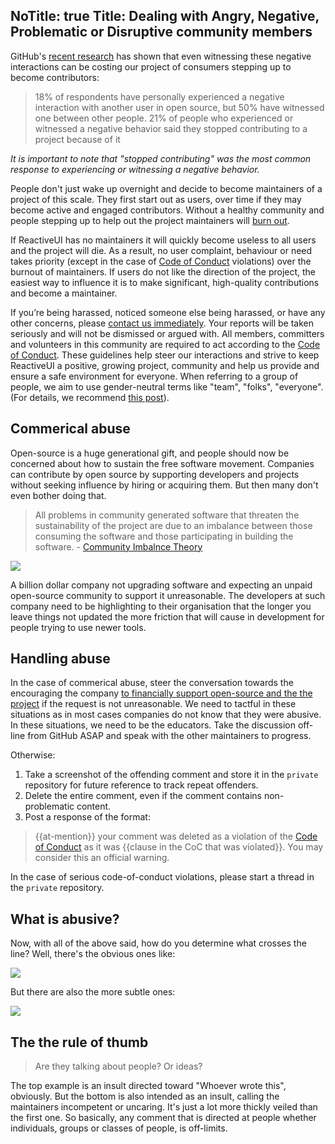 NoTitle: true
Title: Dealing with Angry, Negative, Problematic or Disruptive community members
---

GitHub's [recent research](https://opensourcesurvey.org/2017/) has shown that even witnessing these negative interactions can be costing our project of consumers stepping up to become contributors:

> 18% of respondents have personally experienced a negative interaction with another user in open source, but 50% have witnessed one between other people.
> 21% of people who experienced or witnessed a negative behavior said they stopped contributing to a project because of it

_It is important to note that "stopped contributing" was the most common response to experiencing or witnessing a negative behavior._

People don't just wake up overnight and decide to become maintainers of a project of this scale. They first start out as users, over time if they may become active and engaged contributors. Without a healthy community and people stepping up to help out the project maintainers will [burn out](../avoiding-burnout).

If ReactiveUI has no maintainers it will quickly become useless to all users and the project will die. As a result, no user complaint, behaviour or need takes priority (except in the case of [Code of Conduct](https://reactiveui.net/code-of-conduct) violations) over the burnout of maintainers. If users do not like the direction of the project, the easiest way to influence it is to make significant, high-quality contributions and become a maintainer.

If you’re being harassed, noticed someone else being harassed, or have any other concerns, please [contact us immediately](mailto:hello@reactiveui.net). Your reports will be taken seriously and will not be dismissed or argued with. All members, committers and volunteers in this community are required to act according to the [Code of Conduct](https://reactiveui.net/code-of-conduct). These guidelines help steer our interactions and strive to keep ReactiveUI a positive, growing project, community and help us provide and ensure a safe environment for everyone. When referring to a group of people, we aim to use gender-neutral terms like "team", "folks", "everyone". (For details, we recommend [this post](https://modelviewculture.com/pieces/gendered-language-feature-or-bug-in-software-documentation)).


## Commerical abuse

Open-source is a huge generational gift, and people should now be concerned about how to sustain the free software movement. Companies can contribute by open source by supporting developers and projects without seeking influence by hiring or acquiring them. But then many don't even bother doing that.

> All problems in community generated software that threaten the sustainability of the project are due to an imbalance between those consuming the software and those participating in building the software. - [Community Imbalnce Theory](https://medium.com/@mikeal/community-imbalance-theory-c5f8688ae352
)

![](abuse-by-company-employees.jpg)

A billion dollar company not upgrading software and expecting an unpaid open-source community to support it unreasonable. The developers at such company need to be highlighting to their organisation that the longer you leave things not updated the more friction that will cause in development for people trying to use newer tools.

## Handling abuse

In the case of commerical abuse, steer the conversation towards the encouraging the company [to financially support open-source and the the project](https://reactiveui.net/donate) if the request is not unreasonable. We need to tactful in these situations as in most cases companies do not know that they were abusive. In these situations, we need to be the educators. Take the discussion off-line from GitHub ASAP and speak with the other maintainers to progress.

Otherwise:

1. Take a screenshot of the offending comment and store it in the `private` repository for future reference to track repeat offenders.
2. Delete the entire comment, even if the comment contains non-problematic content.
3. Post a response of the format:

> {{at-mention}} your comment was deleted as a violation of the [Code of Conduct](https://reactiveui.net/code-of-conduct) as it was {{clause in the CoC that was violated}}. You may consider this an official warning.

In the case of serious code-of-conduct violations, please start a thread in the `private` repository.

## What is abusive?

Now, with all of the above said, how do you determine what crosses the line? Well, there's the obvious ones like:

![](obvious-abuse.png)

But there are also the more subtle ones:

![](subtle-abuse.png)

## The the rule of thumb

> Are they talking about people? Or ideas?

The top example is an insult directed toward "Whoever wrote this", obviously. But the bottom is also intended as an insult, calling the maintainers incompetent or uncaring. It's just a lot more thickly veiled than the first one. So basically, any comment that is directed at people whether individuals, groups or classes of people, is off-limits.
